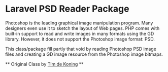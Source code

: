Laravel PSD Reader Package
======

Photoshop is the leading graphical image manipulation program. Many designers even use it to sketch the layout of Web pages. PHP comes with built-in support to read and write images in many formats using the GD library. However, it does not support the Photoshop image format: PSD.

This class/package fill partly that void by reading Photoshop PSD image files and creating a GD image resource from the Photoshop image bitmaps.

** Original Class by [Tim de Koning](http://www.phpclasses.org/package/3627-PHP-Open-images-in-the-PhotoShop-PSD-format.html) **